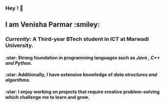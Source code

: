 ### Hey ! 👋
<h2> I am Venisha Parmar :smiley: </h2>
<h3> <i>Currently: </i>A Third-year BTech student in ICT at Marwadi University.</h3>
<h4> :star: Strong foundation in programming languages such as <i> Java , C++ and Python.</i></h4>
<h4> :star: Additionally, I have extensive knowledge of<i> data structures and algorithms.</i></h4>
<h4> :star: I enjoy working on projects that require creative problem-solving which challenge me to learn and grow.</h4>




